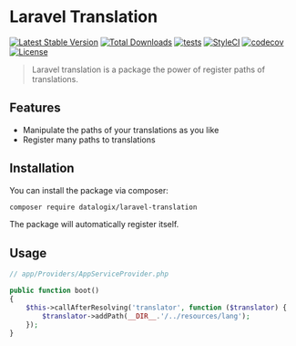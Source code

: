 # Laravel Translation

[![Latest Stable Version](https://poser.pugx.org/datalogix/laravel-translation/version)](https://packagist.org/packages/datalogix/laravel-translation)
[![Total Downloads](https://poser.pugx.org/datalogix/laravel-translation/downloads)](https://packagist.org/packages/datalogix/laravel-translation)
[![tests](https://github.com/datalogix/laravel-translation/workflows/tests/badge.svg)](https://github.com/datalogix/laravel-translation/actions)
[![StyleCI](https://github.styleci.io/repos/418695011/shield?style=flat)](https://github.styleci.io/repos/418695011)
[![codecov](https://codecov.io/gh/datalogix/laravel-translation/branch/main/graph/badge.svg)](https://codecov.io/gh/datalogix/laravel-translation)
[![License](https://poser.pugx.org/datalogix/laravel-translation/license)](https://packagist.org/packages/datalogix/laravel-translation)

> Laravel translation is a package the power of register paths of translations.

## Features

- Manipulate the paths of your translations as you like
- Register many paths to translations

## Installation

You can install the package via composer:

```bash
composer require datalogix/laravel-translation
```

The package will automatically register itself.

## Usage

```php
// app/Providers/AppServiceProvider.php

public function boot()
{
    $this->callAfterResolving('translator', function ($translator) {
        $translator->addPath(__DIR__.'/../resources/lang');
    });
}
```

